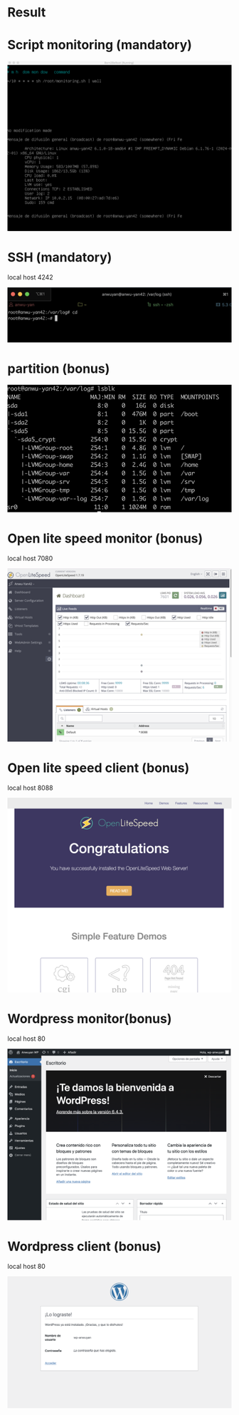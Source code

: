 # Result


# Script monitoring (mandatory)


![Script_monitorig](ScriptMonitoringSH.png)


# SSH (mandatory)

local host 4242

![SSH](SSH.png)


# partition (bonus)

![Comprobar particiones](Comprobar_particiones.png)


# Open lite speed monitor (bonus)

local host 7080

![OpenLiteSpeed](OpenLiteSpeed.png)


# Open lite speed client (bonus)

local host 8088

![OpenLiteCliente](OpenLiteSpeedCliente.png)


# Wordpress monitor(bonus)

local host 80

![Wordpress](Wordpress.png)


# Wordpress client (bonus)

local host 80

![WordPress_lograste](Wordpress_lograste.png)

